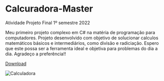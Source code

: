 # **Calcuradora-Master**
Atividade Projeto Final 1º semestre 2022

Meu primeiro projeto complexo em C# na matéria de programação para computadores.
Projeto desenvolvido com objetivo de solucionar calculos matemáticos básicos e intermediários, como divisão e radiciação.
Espero que este possa ser a ferramenta ideal e objetiva para problemas do dia a dia.
Agradeço a preferência!!

[Download](https://github.com/MatheusPoloni/Calcuradora-Master/raw/main/Calculadora.zip)

![Calculadora]()

